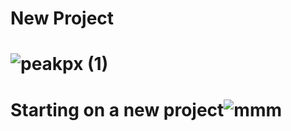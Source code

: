 # New Project 
# ![peakpx (1)](https://github.com/beatrixxy/skills-communicate-using-markdown/assets/145876563/73e2daa1-4004-4602-a063-3056830c5e19)
# Starting on a new project![mmm](https://github.com/beatrixxy/skills-communicate-using-markdown/assets/145876563/62311947-3dda-422c-bf91-123da5ba59c9)

